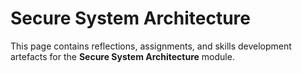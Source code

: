# Secure System Architecture

This page contains reflections, assignments, and skills development artefacts for the **Secure System Architecture** module.
